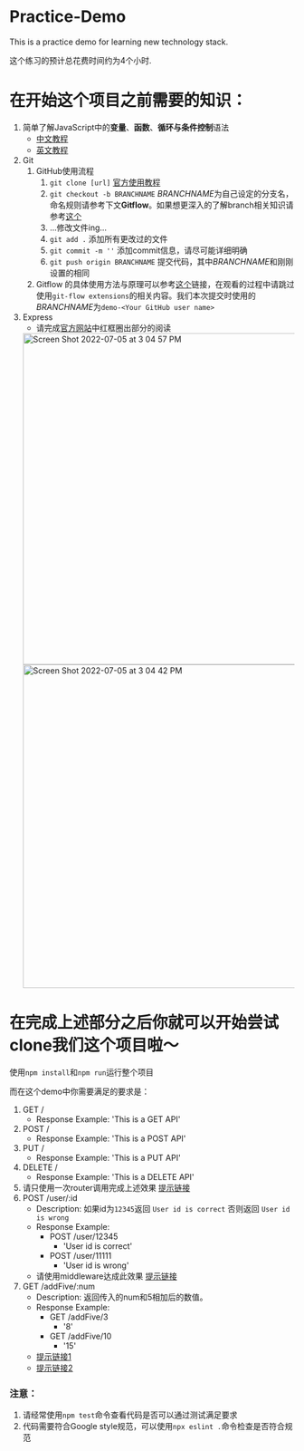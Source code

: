 # Practice-Demo
This is a practice demo for learning new technology stack.

这个练习的预计总花费时间约为4个小时.

# 在开始这个项目之前需要的知识：
1. 简单了解JavaScript中的**变量**、**函数**、**循环与条件控制**语法
   - [中文教程](https://www.runoob.com/js/js-tutorial.html)
   - [英文教程](https://www.w3schools.com/js/)
2. Git
   1. GitHub使用流程
      1. `git clone [url]` [官方使用教程](https://docs.github.com/en/repositories/creating-and-managing-repositories/cloning-a-repository)
      2. `git checkout -b BRANCHNAME` *BRANCHNAME*为自己设定的分支名，命名规则请参考下文**Gitflow**。如果想更深入的了解branch相关知识请参考[这个](https://www.liaoxuefeng.com/wiki/896043488029600/900003767775424)
      3. ...修改文件ing...
      4. `git add .` 添加所有更改过的文件
      5. `git commit -m ''` 添加commit信息，请尽可能详细明确
      6. `git push origin BRANCHNAME` 提交代码，其中*BRANCHNAME*和刚刚设置的相同
   2. Gitflow 的具体使用方法与原理可以参考[这个](https://www.atlassian.com/git/tutorials/comparing-workflows/gitflow-workflow)链接，在观看的过程中请跳过使用`git-flow extensions`的相关内容。我们本次提交时使用的*BRANCHNAME*为`demo-<Your GitHub user name>`
3. Express
   - 请完成[官方网站](http://expressjs.com/en/starter/installing.html)中红框圈出部分的阅读
   <img width="585" alt="Screen Shot 2022-07-05 at 3 04 57 PM" src="https://user-images.githubusercontent.com/53719791/177398340-85f59a58-d439-4e5b-802e-92de248f51f4.png">
   <img width="571" alt="Screen Shot 2022-07-05 at 3 04 42 PM" src="https://user-images.githubusercontent.com/53719791/177398353-7bb4e8d2-3134-4550-8608-1ddd75076dde.png">

# 在完成上述部分之后你就可以开始尝试clone我们这个项目啦～

使用`npm install`和`npm run`运行整个项目

而在这个demo中你需要满足的要求是：

1. GET /
   - Response Example: 'This is a GET API'
2. POST /
   - Response Example: 'This is a POST API'
3. PUT /
   - Response Example: 'This is a PUT API'
4. DELETE /
   - Response Example: 'This is a DELETE API'
5. 请只使用一次router调用完成上述效果 [提示链接](http://expressjs.com/en/guide/using-middleware.html#:~:text=Here%20is%20an%20example%20of%20loading%20a%20series%20of%20middleware%20functions%20at%20a%20mount%20point%2C%20with%20a%20mount%20path.%20It%20illustrates%20a%20middleware%20sub%2Dstack%20that%20prints%20request%20info%20for%20any%20type%20of%20HTTP%20request%20to%20the%20/user/%3Aid%20path.)
6. POST /user/:id
   - Description: 如果id为`12345`返回 `User id is correct` 否则返回 `User id is wrong`
   - Response Example:
      - POST /user/12345
         - 'User id is correct'
      - POST /user/11111
         - 'User id is wrong'
   - 请使用middleware达成此效果 [提示链接](http://expressjs.com/en/guide/using-middleware.html#:~:text=otherwise%20pass%20control%20to%20the%20next%20middleware%20function%20in%20this%20stack)
7. GET /addFive/:num
   - Description: 返回传入的num和5相加后的数值。
   - Response Example:
      - GET /addFive/3
         - '8'
      - GET /addFive/10
         - '15'
   - [提示链接1](https://www.runoob.com/js/js-type-conversion.html#:~:text=Number(%223.14%22)%C2%A0%C2%A0%C2%A0%20//%20%E8%BF%94%E5%9B%9E%203.14)
   - [提示链接2](https://www.runoob.com/jsref/jsref-tostring-number.html#:~:text=%E5%AE%9E%E4%BE%8B-,%E6%8A%8A%E6%95%B0%E5%AD%97%E8%BD%AC%E6%8D%A2%E4%B8%BA%E5%AD%97%E7%AC%A6%E4%B8%B2%EF%BC%9A,15,-%E5%B0%9D%E8%AF%95%E4%B8%80%E4%B8%8B%20%C2%BB)

### 注意：
1. 请经常使用`npm test`命令查看代码是否可以通过测试满足要求
2. 代码需要符合Google style规范，可以使用`npx eslint .`命令检查是否符合规范
